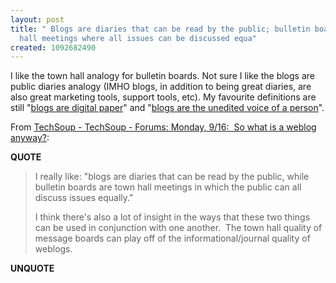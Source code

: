 ```yaml
---
layout: post
title: " Blogs are diaries that can be read by the public; bulletin boards are town
  hall meetings where all issues can be discussed equa"
created: 1092682490
---
```

I like the town hall analogy for bulletin boards.  Not sure I like the blogs are public diaries analogy (IMHO blogs, in addition to being great diaries, are also great marketing tools, support tools, etc).  My favourite definitions are still "<a href="http://interactiveu.berkeley.edu:8000/PatD/discuss/msgReader$382">blogs are digital paper</a>" and "<a href="http://blogs.law.harvard.edu/whatMakesAWeblogAWeblog">blogs are the unedited voice of a person</a>".

From <a href="http://www.techsoup.org/forums/index.cfm?fuseaction=read&#38;forum=2008&#38;id=54934&#38;cid=117">TechSoup - TechSoup - Forums: Monday, 9/16:&nbsp;&nbsp;So what is a weblog anyway?</a>:
<p><strong>QUOTE</strong></p><blockquote>I really like: "blogs are diaries that can be read by the public, while bulletin boards are town hall meetings in which the public can all discuss issues equally." 

I think there's also a lot of insight in the ways that these two things can be used in conjunction with one another.&#160;&#160;The town hall quality of message boards can play off of the informational/journal quality of weblogs. </blockquote><p><strong>UNQUOTE</strong></p>

